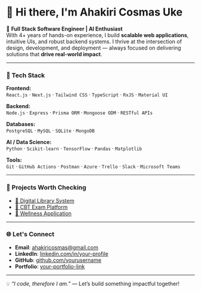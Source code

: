# 👋 Hi there, I'm Ahakiri Cosmas Uke

🎯 **Full Stack Software Engineer | AI Enthusiast**  
With 4+ years of hands-on experience, I build **scalable web applications**, intuitive UIs, and robust backend systems. I thrive at the intersection of design, development, and deployment — always focused on delivering solutions that **drive real-world impact**.

---

### 🔧 Tech Stack

**Frontend:**  
`React.js` · `Next.js` · `Tailwind CSS` · `TypeScript` · `RxJS` · `Material UI`

**Backend:**  
`Node.js` · `Express` · `Prisma ORM` · `Mongoose ODM` · `RESTful APIs`

**Databases:**  
`PostgreSQL` · `MySQL` · `SQLite` · `MongoDB`

**AI / Data Science:**  
`Python` · `Scikit-learn` · `TensorFlow` · `Pandas` · `Matplotlib`

**Tools:**  
`Git` · `GitHub Actions` · `Postman` · `Azure` · `Trello` · `Slack` · `Microsoft Teams`

---


### 📌 Projects Worth Checking
- [📘 Digital Library System](https://github.com/Berr7Wa7ne/onlineLiberia)
- [📗 CBT Exam Platform](https://github.com/VershimaKelvin/cbt-exam-platform)
- [📙 Wellness Application](https://github.com/Berr7Wa7ne/wellness-application)
---

### 🌐 Let's Connect

- **Email**: [ahakiricosmas@gmail.com](mailto:ahakiricosmas@gmail.com)  
- **LinkedIn**: [linkedin.com/in/your-profile](https://linkedin.com)  
- **GitHub**: [github.com/yourusername](https://github.com)  
- **Portfolio**: [your-portfolio-link](https://your-portfolio.com)

---

💡 *“I code, therefore I am.”* — Let’s build something impactful together!

